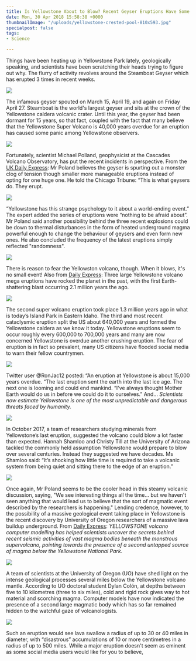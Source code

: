 ```yaml
---
title: Is Yellowstone About to Blow? Recent Geyser Eruptions Have Some People Worried
date: Mon, 30 Apr 2018 15:58:38 +0000
thumbnailImage: "/uploads/yellowstone-crested-pool-810x593.jpg"
specialpost: false
tags:
- Science

---
```

Things have been heating up in Yellowstone Park lately, geologically speaking, and scientists have been scratching their heads trying to figure out why. The flurry of activity revolves around the Steamboat Geyser which has erupted 3 times in recent weeks.

 [![](http://newsattorneys.staging.wpengine.com/wp-content/uploads/2018/04/yellowstone-steamboat-geyser2.jpg)](http://newsattorneys.staging.wpengine.com/wp-content/uploads/2018/04/yellowstone-steamboat-geyser2.jpg) 

The infamous geyser spouted on March 15, April 19, and again on Friday April 27. Steamboat is the world's largest geyser and sits at the crown of the Yellowstone caldera volcanic crater. Until this year, the geyser had been dormant for 15 years, so that fact, coupled with the fact that many believe that the Yellowstone Super Volcano is 40,000 years overdue for an eruption has caused some panic among Yellowstone observers.

 [![](http://newsattorneys.staging.wpengine.com/wp-content/uploads/2018/04/yellowstone-steamboat-geyser-1024x766.jpg)](http://newsattorneys.staging.wpengine.com/wp-content/uploads/2018/04/yellowstone-steamboat-geyser.jpg) 

Fortunately, scientist Michael Polland, geophysicist at the Cascades Volcano Observatory, has put the recent incidents in perspective. From the [UK Daily Express](https://www.express.co.uk/news/world/953130/Yellowstone-volcano-national-park-eruption-supervolcano-geyser-wyoming-west-thumb-geyser): Mr Poland believes the geyser is spurting out a monster clog of tension though smaller more manageable eruptions instead of opting for one huge one. He told the Chicago Tribune: “This is what geysers do. They erupt.

  
[![](http://newsattorneys.staging.wpengine.com/wp-content/uploads/2018/04/yellowstone-geyser-1.png)](http://newsattorneys.staging.wpengine.com/wp-content/uploads/2018/04/yellowstone-geyser-1.png) 

“Yellowstone has this strange psychology to it about a world-ending event.” The expert added the series of eruptions were “nothing to be afraid about”. Mr Poland said another possibility behind the three recent explosions could be down to thermal disturbances in the form of heated underground magma powerful enough to change the behaviour of geysers and even form new ones. He also concluded the frequency of the latest eruptions simply reflected "randomness".

 [![](http://newsattorneys.staging.wpengine.com/wp-content/uploads/2018/04/yellowstone-crested-pool-1024x749.jpg)](http://newsattorneys.staging.wpengine.com/wp-content/uploads/2018/04/yellowstone-crested-pool.jpg) 

There is reason to fear the Yellowston volcano, though. When it blows, it's no small event! Also from [Daily Express](https://www.express.co.uk/news/science/944020/Yellowstone-volcano-eruption-overdue-supervolcano): Three large Yellowstone volcano mega eruptions have rocked the planet in the past, with the first Earth-shattering blast occurring 2.1 million years the ago. 

[![](http://newsattorneys.staging.wpengine.com/wp-content/uploads/2018/04/yellowstone-belgian-pool-1024x900.jpg)](http://newsattorneys.staging.wpengine.com/wp-content/uploads/2018/04/yellowstone-belgian-pool.jpg) 

The second super volcano eruption took place 1.3 million years ago in what is today’s Island Park in Eastern Idaho. The third and most recent cataclysmic eruption split the US about 640,000 years and formed the Yellowstone caldera as we know it today. Yellowstone eruptions seem to occur roughly every 600,000 to 700,000 years and many are now concerned Yellowstone is overdue another crushing eruption. The fear of eruption is in fact so prevalent, many US citizens have flooded social media to warn their fellow countrymen.

[![](http://newsattorneys.staging.wpengine.com/wp-content/uploads/2018/04/yellowstone-caldera-1024x528.png)](http://newsattorneys.staging.wpengine.com/wp-content/uploads/2018/04/yellowstone-caldera.png) 

Twitter user @RonJac12 posted: “An eruption at Yellowstone is about 15,000 years overdue. “The last eruption sent the earth into the last ice age. The next one is looming and could end mankind. “I've always thought Mother Earth would do us in before we could do it to ourselves.” And... _Scientists now estimate Yellowstone is one of the most unpredictable and dangerous threats faced by humanity._

[![](http://newsattorneys.staging.wpengine.com/wp-content/uploads/2018/04/yellowstone-opal-pool-1024x658.jpg)](http://newsattorneys.staging.wpengine.com/wp-content/uploads/2018/04/yellowstone-opal-pool.jpg) 

In October 2017, a team of researchers studying minerals from Yellowstone’s last eruption, suggested the volcano could blow a lot faster than expected. Hannah Shamloo and Christy Till at the University of Arizona tackled the commonly held assumption Yellowstone would prepare to blow over several centuries. Instead they suggested we have decades. Ms Shamloo said: “It’s shocking how little time is required to take a volcanic system from being quiet and sitting there to the edge of an eruption.”

[![](http://newsattorneys.staging.wpengine.com/wp-content/uploads/2018/04/yellowstone-grandprismatic-1024x767.jpg)](http://newsattorneys.staging.wpengine.com/wp-content/uploads/2018/04/yellowstone-grandprismatic.jpg) 

Once again, Mr Poland seems to be the cooler head in this steamy volcanic discussion, saying, "We see interesting things all the time… but we haven't seen anything that would lead us to believe that the sort of magmatic event described by the researchers is happening." Lending credence, however, to the possibility of a massive geological event taking place in Yellowstone is the recent discovery by University of Oregon researchers of a massive lava buildup underground. From [Daily Express](https://www.express.co.uk/news/science/947330/Yellowstone-volcano-eruption-magma-supervolcano): _YELLOWSTONE volcano computer modelling has helped scientists uncover the secrets behind recent seismic activities of vast magma bodies beneath the monstrous supervolcano, pointing towards the presence of a second untapped source of magma below the Yellowstone National Park._

[![](http://newsattorneys.staging.wpengine.com/wp-content/uploads/2018/04/yellowstone-near-old-faithful-1024x683.jpg)](http://newsattorneys.staging.wpengine.com/wp-content/uploads/2018/04/yellowstone-near-old-faithful.jpg) 

A team of scientists at the University of Oregon (UO) have shed light on the intense geological processes several miles below the Yellowstone volcano mantle. According to UO doctoral student Dylan Colón, at depths between five to 10 kilometres (three to six miles), cold and rigid rock gives way to hot material and scorching magma. Computer models have now indicated the presence of a second large magmatic body which has so far remained hidden to the watchful gaze of volcanologists.

[![](http://newsattorneys.staging.wpengine.com/wp-content/uploads/2018/04/yellowstone-sign-2.png)](http://newsattorneys.staging.wpengine.com/wp-content/uploads/2018/04/yellowstone-sign-2.png) 

Such an eruption would see lava swallow a radius of up to 30 or 40 miles in diameter, with “disastrous” accumulations of 10 or more centimetres in a radius of up to 500 miles. While a major eruption doesn't seem as eminent as some social media users would like for you to believe,